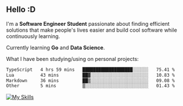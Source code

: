 ## Hello :D

I'm a **Software Engineer Student** passionate about finding efficient solutions that make people's lives easier and build cool software while continuously learning. 

Currently learning **Go** and **Data Science**.

What I have been studying/using on personal projects:
<!--START_SECTION:waka-->

```txt
TypeScript   4 hrs 59 mins   ███████████████████░░░░░░   75.41 %
Lua          43 mins         ██▓░░░░░░░░░░░░░░░░░░░░░░   10.83 %
Markdown     36 mins         ██▒░░░░░░░░░░░░░░░░░░░░░░   09.08 %
Other        5 mins          ▒░░░░░░░░░░░░░░░░░░░░░░░░   01.43 %
```

<!--END_SECTION:waka-->

[![My Skills](https://skillicons.dev/icons?i=dotnet,java,go,py,html,css,js,docker,linux)](https://skillicons.dev)
